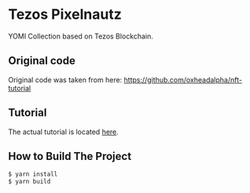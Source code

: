 # Tezos Pixelnautz

YOMI Collection based on Tezos Blockchain.

## Original code

Original code was taken from here: https://github.com/oxheadalpha/nft-tutorial

## Tutorial

The actual tutorial is located [here](./packages/tznft/README.md).

## How to Build The Project

```sh
$ yarn install
$ yarn build
```
